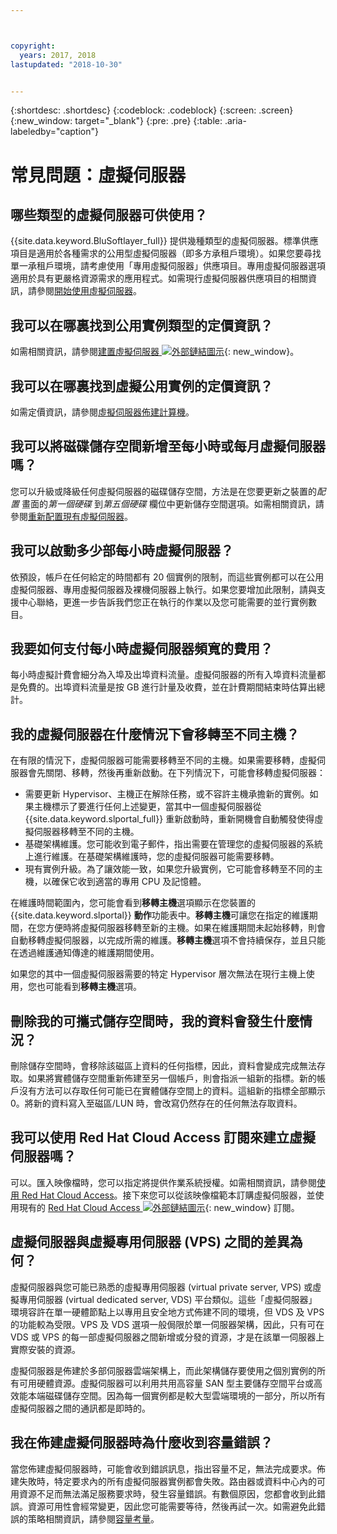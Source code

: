 ```yaml
---



copyright:
  years: 2017, 2018
lastupdated: "2018-10-30"


---
```


{:shortdesc: .shortdesc}
{:codeblock: .codeblock}
{:screen: .screen}
{:new_window: target="_blank"}
{:pre: .pre}
{:table: .aria-labeledby="caption"}


# 常見問題：虛擬伺服器  

## 哪些類型的虛擬伺服器可供使用？
{{site.data.keyword.BluSoftlayer_full}} 提供幾種類型的虛擬伺服器。標準供應項目是適用於各種需求的公用型虛擬伺服器（即多方承租戶環境）。如果您要尋找單一承租戶環境，請考慮使用「專用虛擬伺服器」供應項目。專用虛擬伺服器選項適用於具有更嚴格資源需求的應用程式。如需現行虛擬伺服器供應項目的相關資訊，請參閱[開始使用虛擬伺服器](../vsi/vsi_index.html)。

## 我可以在哪裏找到公用實例類型的定價資訊？
如需相關資訊，請參閱[建置虛擬伺服器 ![外部鏈結圖示](../icons/launch-glyph.svg "外部鏈結圖示")](https://www.ibm.com/cloud-computing/bluemix/virtual-servers){: new_window}。

## 我可以在哪裏找到虛擬公用實例的定價資訊？
如需定價資訊，請參閱[虛擬伺服器佈建計算機](https://www.ibm.com/cloud-computing/bluemix/virtual-servers/calculator)。

## 我可以將磁碟儲存空間新增至每小時或每月虛擬伺服器嗎？
您可以升級或降級任何虛擬伺服器的磁碟儲存空間，方法是在您要更新之裝置的*配置* 畫面的*第一個硬碟* 到*第五個硬碟* 欄位中更新儲存空間選項。如需相關資訊，請參閱[重新配置現有虛擬伺服器](../vsi/vsi_reconfigure.html)。

## 我可以啟動多少部每小時虛擬伺服器？

依預設，帳戶在任何給定的時間都有 20 個實例的限制，而這些實例都可以在公用虛擬伺服器、專用虛擬伺服器及裸機伺服器上執行。如果您要增加此限制，請與支援中心聯絡，更進一步告訴我們您正在執行的作業以及您可能需要的並行實例數目。

## 我要如何支付每小時虛擬伺服器頻寬的費用？

每小時虛擬計費會細分為入埠及出埠資料流量。虛擬伺服器的所有入埠資料流量都是免費的。出埠資料流量是按 GB 進行計量及收費，並在計費期間結束時估算出總計。

## 我的虛擬伺服器在什麼情況下會移轉至不同主機？

在有限的情況下，虛擬伺服器可能需要移轉至不同的主機。如果需要移轉，虛擬伺服器會先關閉、移轉，然後再重新啟動。在下列情況下，可能會移轉虛擬伺服器：

* 需要更新 Hypervisor、主機正在解除任務，或不容許主機承擔新的實例。如果主機標示了要進行任何上述變更，當其中一個虛擬伺服器從 {{site.data.keyword.slportal_full}} 重新啟動時，重新開機會自動觸發使得虛擬伺服器移轉至不同的主機。
* 基礎架構維護。您可能收到電子郵件，指出需要在管理您的虛擬伺服器的系統上進行維護。在基礎架構維護時，您的虛擬伺服器可能需要移轉。
* 現有實例升級。為了讓效能一致，如果您升級實例，它可能會移轉至不同的主機，以確保它收到適當的專用 CPU 及記憶體。

在維護時間範圍內，您可能會看到**移轉主機**選項顯示在您裝置的 {{site.data.keyword.slportal}} **動作**功能表中。**移轉主機**可讓您在指定的維護期間，在您方便時將虛擬伺服器移轉至新的主機。如果在維護期間未起始移轉，則會自動移轉虛擬伺服器，以完成所需的維護。**移轉主機**選項不會持續保存，並且只能在透過維護通知傳達的維護期間使用。

如果您的其中一個虛擬伺服器需要的特定 Hypervisor 層次無法在現行主機上使用，您也可能看到**移轉主機**選項。

## 刪除我的可攜式儲存空間時，我的資料會發生什麼情況？

刪除儲存空間時，會移除該磁區上資料的任何指標，因此，資料會變成完成無法存取。如果將實體儲存空間重新佈建至另一個帳戶，則會指派一組新的指標。新的帳戶沒有方法可以存取任何可能已在實體儲存空間上的資料。這組新的指標全部顯示 0。將新的資料寫入至磁區/LUN 時，會改寫仍然存在的任何無法存取資料。

## 我可以使用 Red Hat Cloud Access 訂閱來建立虛擬伺服器嗎？

可以。匯入映像檔時，您可以指定將提供作業系統授權。如需相關資訊，請參閱[使用 Red Hat Cloud Access](../infrastructure/image-templates/use-red-hat-cloud-access.html)。接下來您可以從該映像檔範本訂購虛擬伺服器，並使用現有的 [Red Hat Cloud Access ![外部鏈結圖示](../icons/launch-glyph.svg "外部鏈結圖示")](https://www.redhat.com/en/technologies/cloud-computing/cloud-access){: new_window} 訂閱。

## 虛擬伺服器與虛擬專用伺服器 (VPS) 之間的差異為何？

虛擬伺服器與您可能已熟悉的虛擬專用伺服器 (virtual private server, VPS) 或虛擬專用伺服器 (virtual dedicated server, VDS) 平台類似。這些「虛擬伺服器」環境容許在單一硬體節點上以專用且安全地方式佈建不同的環境，但 VDS 及 VPS 的功能較為受限。VPS 及 VDS 選項一般侷限於單一伺服器架構，因此，只有可在 VDS 或 VPS 的每一部虛擬伺服器之間新增或分發的資源，才是在該單一伺服器上實際安裝的資源。

虛擬伺服器是佈建於多部伺服器雲端架構上，而此架構儲存要使用之個別實例的所有可用硬體資源。虛擬伺服器可以利用共用高容量 SAN 型主要儲存空間平台或高效能本端磁碟儲存空間。因為每一個實例都是較大型雲端環境的一部分，所以所有虛擬伺服器之間的通訊都是即時的。

<!--## I'm unable to connect to the virtualization API. How can I fix this?-->

<!--This error generally occurs because a password is outdated. To fix this, update the root or Administrator password for the virtual server's operating system in the {{site.data.keyword.slportal_full}}.-->

## 我在佈建虛擬伺服器時為什麼收到容量錯誤？

當您佈建虛擬伺服器時，可能會收到錯誤訊息，指出容量不足，無法完成要求。佈建失敗時，特定要求內的所有虛擬伺服器實例都會失敗。路由器或資料中心內的可用資源不足而無法滿足服務要求時，發生容量錯誤。有數個原因，您都會收到此錯誤。資源可用性會經常變更，因此您可能需要等待，然後再試一次。如需避免此錯誤的策略相關資訊，請參閱[容量考量](https://console.bluemix.net/docs/vsi/ts_capacity_bp.html)。

